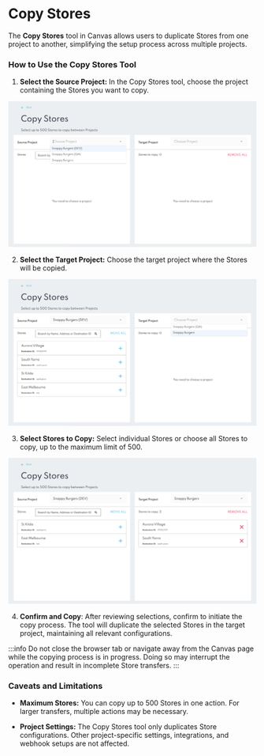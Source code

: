 Copy Stores
===========

The **Copy Stores** tool in Canvas allows users to duplicate Stores from one project to another, simplifying the setup process across multiple projects.

### How to Use the Copy Stores Tool

1. **Select the Source Project:** In the Copy Stores tool, choose the project containing the Stores you want to copy.

![](../../assets/canvas-copy-stores-1.png)

2. **Select the Target Project:** Choose the target project where the Stores will be copied.

![](../../assets/canvas-copy-stores-2.png)

3. **Select Stores to Copy:** Select individual Stores or choose all Stores to copy, up to the maximum limit of 500.

![](../../assets/canvas-copy-stores-3.png)

4. **Confirm and Copy**: After reviewing selections, confirm to initiate the copy process. The tool will duplicate the selected Stores in the target project, maintaining all relevant configurations.

:::info
Do not close the browser tab or navigate away from the Canvas page while the copying process is in progress. Doing so may interrupt the operation and result in incomplete Store transfers.
:::

### Caveats and Limitations
* **Maximum Stores:** You can copy up to 500 Stores in one action. For larger transfers, multiple actions may be necessary.

* **Project Settings:** The Copy Stores tool only duplicates Store configurations. Other project-specific settings, integrations, and webhook setups are not affected.
